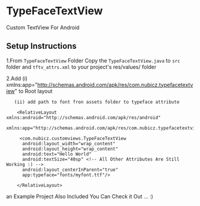 TypeFaceTextView
================

Custom TextView For Android

Setup Instructions
------------------

 1.From `TypeFaceTextView` Folder Copy the `TypeFaceTextView.java` to `src` folder and `tftv_attrs.xml` to your project's res/values/ folder

 2.Add (i) xmlns:app="http://schemas.android.com/apk/res/com.nubicz.typefacetextview" to Root layout 

       (ii) add path to font fron assets folder to typeface attribute

        <RelativeLayout xmlns:android="http://schemas.android.com/apk/res/android"
                        xmlns:app="http://schemas.android.com/apk/res/com.nubicz.typefacetextview">
 
         <com.nubicz.customviews.TypeFaceTextView 
          android:layout_width="wrap_content"
          android:layout_height="wrap_content"
          android:text="Hello World"
          android:textSize="40sp" <!-- All Other Attributes Are Still Working :) -->
          android:layout_centerInParent="true"
          app:typeface="fonts/myfont.ttf"/>

        </RelativeLayout>

   an Example Project Also Included You Can Check it Out ... :)
